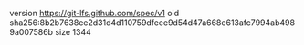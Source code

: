 version https://git-lfs.github.com/spec/v1
oid sha256:8b2b7638ee2d31d4d110759dfeee9d54d47a668e613afc7994ab4989a007586b
size 1344
